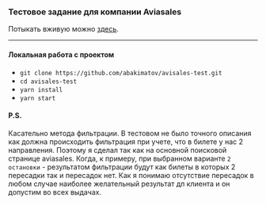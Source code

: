 ### Тестовое задание для компании Aviasales

Потыкать вживую можно [здесь](https://avisales-test.vercel.app/).

---

#### Локальная работа с проектом

* ``git clone https://github.com/abakimatov/avisales-test.git``
* ``cd avisales-test``
* ``yarn install``
* ``yarn start``

#### P.S.

Касательно метода фильтрации. В тестовом не было точного описания как должна происходить фильтрация при учете, что в билете у нас 2 направления. Поэтому я сделал так как на основной поисковой странице aviasales. Когда, к примеру, при выбранном варианте `2 остановки` - результатом фильтрации будут как билеты в которых 2 пересадки так и пересадок нет. Как я понимаю отсутствие пересадок в любом случае наиболее желательный результат дл клиента и он допустим во всех выдачах.
